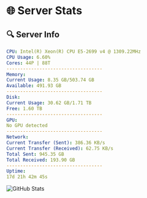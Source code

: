 # 🌐 Server Stats
## 🔍 Server Info
```yaml
CPU: Intel(R) Xeon(R) CPU E5-2699 v4 @ 1309.22MHz
CPU Usage: 6.60%
Cores: 44P | 88T
-----------------------------------
Memory:
Current Usage: 8.35 GB/503.74 GB
Available: 491.93 GB
-----------------------------------
Disk:
Current Usage: 30.62 GB/1.71 TB
Free: 1.60 TB
-----------------------------------
GPU:
No GPU detected
-----------------------------------
Network:
Current Transfer (Sent): 386.36 KB/s
Current Transfer (Received): 62.75 KB/s
Total Sent: 945.35 GB
Total Received: 193.90 GB
-----------------------------------
Uptime:
17d 21h 42m 45s
```
![GitHub Stats](https://img.shields.io/badge/Updated-2025-05-07_14:51:33-blue)